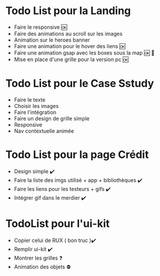 

# Todo List pour la Landing


- Faire le responsive 🆗
- Faire des animations au scroll sur les images 
- Animation sur le heroes banner 
- Faire une animation pour le hover des liens 🆗
- Faire une animation gsap avec les boxes sous la map 🆗 :low_brightness:
- Mise en place d'une grille pour la version pc 🆗


# Todo List pour le Case Sstudy

- Faire le texte 
- Choisir les images 
- Faire l'intégration
- Faire un design  de grille simple 
- Responsive 
- Nav contextuelle animée 

# Todo List pour la page Crédit 

- Design simple ✔️
- Faire la liste des imgs utilisé + app + bibliothèques ✔️
- Faire les liens pour les testeurs + gifs ✔️
- Intégrer gif dans le merdier ✔️


# TodoList pour l'ui-kit 
 
 - Copier celui de RUX ( bon truc )✔️
 - Remplir ui-kit ✔️
 - Montrer les grilles ❓
 - Animation des objets ⛔


